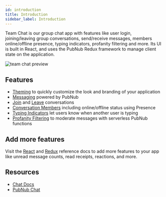 ```yaml
---
id: introduction
title: Introduction
sidebar_label: Introduction
---
```


Team Chat is our group chat app with features like user login, joining/leaving group conversations, send/receive messages, members online/offline presence, typing indicators, profanity filtering and more. Its UI is built in React, and uses the PubNub Redux framework to manage client state on the application.

![team chat preview](/img/team-chat-preview.png)

## Features

- [Theming](/docs/tutorial/theming) to quickly customize the look and branding of your application
- [Messaging](/docs/tutorial/messages) powered by PubNub
- [Join](/docs/tutorial/join-conversation) and [Leave](/docs/tutorial/leave-conversation) conversations
- [Conversation Members](/docs/tutorial-conversation-members) including online/offline status using Presence
- [Typing Indicators](/docs/tutorial/typing-indicators) let users know when another user is typing
- [Profanity Filtering](/docs/profanity-filtering) to moderate messages with serverless PubNub functions

## Add more features

Visit the [React](https://pubnub.com/docs/chat/frameworks/react) and [Redux](https://pubnub.com/docs/chat/frameworks/redux) reference docs to add more features to your app like unread message counts, read receipts, reactions, and more.

## Resources

- [Chat Docs](https://www.pubnub.com/docs/chat/quickstart)
- [PubNub Chat](https://www.pubnub.com/products/pubnub-chat/)